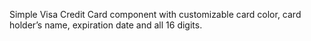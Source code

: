 Simple Visa Credit Card component with customizable card color, card holder’s name, expiration date and all 16 digits.
